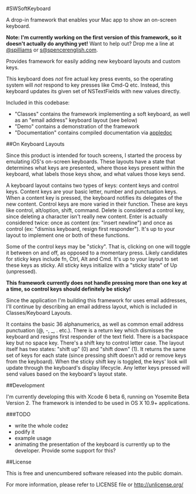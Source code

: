 #SWSoftKeyboard

A drop-in framework that enables your Mac app to show an on-screen keyboard.

**Note: I'm currently working on the first version of this framework, so it doesn't actually do anything yet!** Want to help out? Drop me a line at [@spilliams](https://twitter.com/spilliams) or [s@spencerenglish.com](mailto:s@spencerenglish.com).

Provides framework for easily adding new keyboard layouts and custom keys.

This keyboard does *not* fire actual key press events, so the operating system will *not* respond to key presses like Cmd-Q etc.
Instead, this keyboard updates its given set of NSTextFields with new values directly.

Included in this codebase:

- "Classes" contains the framework implementing a soft keyboard, as well as an "email address" keyboard layout (see below)
- "Demo" contains a demonstration of the framework
- "Documentation" contains compiled documentation via [appledoc](http://gentlebytes.com/appledoc/)

##On Keyboard Layouts

Since this product is intended for touch screens, I started the process by emulating iOS's on-screen keyboards. These layouts have a state that determines what keys are presented, where those keys present within the keyboard, what labels those keys show, and what values those keys send.

A keyboard layout contains two types of keys: content keys and control keys. Content keys are your basic letter, number and punctuation keys. When a content key is pressed, the keyboard notifies its delegates of the new content. Control keys are more varied in their function. These are keys like control, alt/option, shift, command. Delete is considered a control key, since deleting a character isn't really new content. Enter is actually considered twice: once as content (ex: "insert newline") and once as control (ex: "dismiss keyboard, resign first responder"). It's up to your layout to implement one or both of these functions.

Some of the control keys may be "sticky". That is, clicking on one will toggle it between on and off, as opposed to a momentary press. Likely candidates for sticky keys include fn, Ctrl, Alt and Cmd. It's up to your layout to set these keys as sticky. All sticky keys initialize with a "sticky state" of Up (unpressed).

**This framework currently does not handle pressing more than one key at a time, so control keys should definitely be sticky!**

Since the application I'm building this framework for uses email addresses, I'll continue by describing an email address layout, which is included in Classes/Keyboard Layouts.

It contains the basic 36 alphanumerics, as well as common email address punctuation (@, -, _, . etc.). There is a return key which dismisses the keyboard and resigns first responder of the text field. There is a backspace key but no space key. There's a shift key to control letter case. The layout itself has two states: "shift up" (0) and "shift down" (1). It returns the same set of keys for each state (since pressing shift doesn't add or remove keys from the keyboard). When the sticky shift key is toggled, the keys' look will update through the keyboard's display lifecycle. Any letter keys pressed will send values based on the keyboard's layout state.

##Development

I'm currently developing this with Xcode 6 beta 6, running on Yosemite Beta Version 2. The framework is intended to be used in OS X 10.9+ applications.

###TODO

- write the whole codez
- podify it
- example usage
- animating the presentation of the keyboard is currently up to the developer. Provide some support for this?

##License

This is free and unencumbered software released into the public domain.

For more information, please refer to LICENSE file or <http://unlicense.org/>
